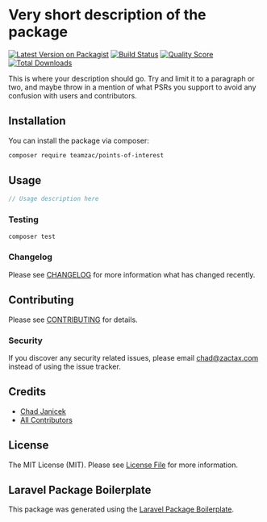 # Very short description of the package

[![Latest Version on Packagist](https://img.shields.io/packagist/v/teamzac/points-of-interest.svg?style=flat-square)](https://packagist.org/packages/teamzac/points-of-interest)
[![Build Status](https://img.shields.io/travis/teamzac/points-of-interest/master.svg?style=flat-square)](https://travis-ci.org/teamzac/points-of-interest)
[![Quality Score](https://img.shields.io/scrutinizer/g/teamzac/points-of-interest.svg?style=flat-square)](https://scrutinizer-ci.com/g/teamzac/points-of-interest)
[![Total Downloads](https://img.shields.io/packagist/dt/teamzac/points-of-interest.svg?style=flat-square)](https://packagist.org/packages/teamzac/points-of-interest)

This is where your description should go. Try and limit it to a paragraph or two, and maybe throw in a mention of what PSRs you support to avoid any confusion with users and contributors.

## Installation

You can install the package via composer:

```bash
composer require teamzac/points-of-interest
```

## Usage

``` php
// Usage description here
```

### Testing

``` bash
composer test
```

### Changelog

Please see [CHANGELOG](CHANGELOG.md) for more information what has changed recently.

## Contributing

Please see [CONTRIBUTING](CONTRIBUTING.md) for details.

### Security

If you discover any security related issues, please email chad@zactax.com instead of using the issue tracker.

## Credits

- [Chad Janicek](https://github.com/teamzac)
- [All Contributors](../../contributors)

## License

The MIT License (MIT). Please see [License File](LICENSE.md) for more information.

## Laravel Package Boilerplate

This package was generated using the [Laravel Package Boilerplate](https://laravelpackageboilerplate.com).
